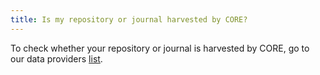 ```yaml
---
title: Is my repository or journal harvested by CORE?
---
```

To check whether your repository or journal is harvested
by CORE, go to our data providers [list](/data-providers).
